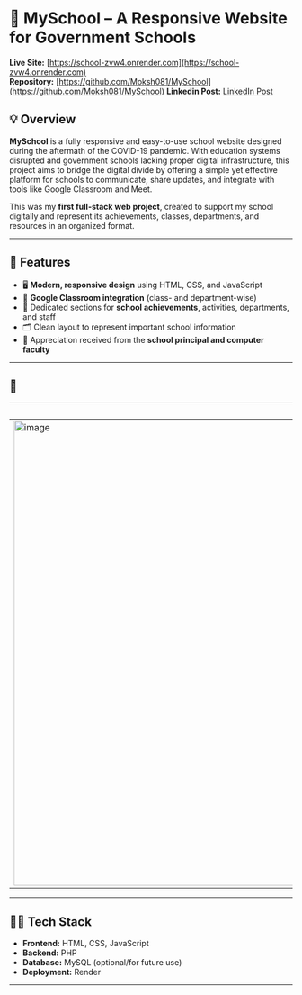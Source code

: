 # 🏫 MySchool – A Responsive Website for Government Schools

**Live Site:** [https://school-zvw4.onrender.com](https://school-zvw4.onrender.com)  
**Repository:** [https://github.com/Moksh081/MySchool](https://github.com/Moksh081/MySchool)
**Linkedin Post:** [LinkedIn Post](https://www.linkedin.com/posts/moksh081_webdevelopment-achievement-proudmoment-activity-7209068385433800707-WCPt?utm_source=share&utm_medium=member_desktop&rcm=ACoAADASPUMBuIe6N3oXeZ66mo0QrF0fDJ4xPOw)
## 💡 Overview

**MySchool** is a fully responsive and easy-to-use school website designed during the aftermath of the COVID-19 pandemic. With education systems disrupted and government schools lacking proper digital infrastructure, this project aims to bridge the digital divide by offering a simple yet effective platform for schools to communicate, share updates, and integrate with tools like Google Classroom and Meet.

This was my **first full-stack web project**, created to support my school digitally and represent its achievements, classes, departments, and resources in an organized format.

---

## 🚀 Features

- 🖥️ **Modern, responsive design** using HTML, CSS, and JavaScript  
- 🔗 **Google Classroom integration** (class- and department-wise)  
- 🎯 Dedicated sections for **school achievements**, activities, departments, and staff  
- 🗂️ Clean layout to represent important school information  
- 💬 Appreciation received from the **school principal and computer faculty**

---

## 📸 

| Homepage | 
|---------|
| <img width="1884" height="826" alt="image" src="https://github.com/user-attachments/assets/322b964a-70ed-4415-89d7-e242560c5f2e" /> | 

---

## 🧑‍💻 Tech Stack

- **Frontend:** HTML, CSS, JavaScript  
- **Backend:** PHP  
- **Database:** MySQL (optional/for future use)  
- **Deployment:** Render

---
